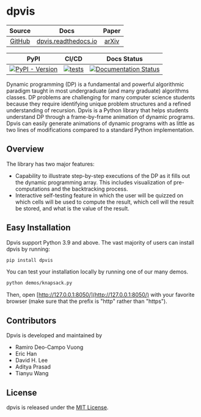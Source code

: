 # dpvis

|                   Source                    |                       Docs                      |                    Paper                   |
| :-----------------------------------------: | :---------------------------------------------: | :------------------------------------------: |
| [GitHub](https://github.com/itsdawei/dpvis) | [dpvis.readthedocs.io](https://dpvis.readthedocs.io) | [arXiv](https://arxiv.org/abs/2411.07705) |

|                                                       PyPI                                           |                                                                                                      CI/CD                                              |                                                                   Docs Status                                                                 |
| :--------------------------------------------------------------------------------------------------: | :-----------------------------------------------------------------------------------------------------------------------------------------------------: | :-------------------------------------------------------------------------------------------------------------------------------------------: |
| [![PyPI - Version](https://img.shields.io/pypi/v/dpvis?color=blue)](https://pypi.org/project/dpvis/) | [![tests](https://github.com/itsdawei/dpvis/actions/workflows/testing.yml/badge.svg)](https://github.com/itsdawei/dpvis/actions/workflows/testing.yml) | [![Documentation Status](https://readthedocs.org/projects/dpvis/badge/?version=latest)](https://dpvis.readthedocs.io/en/latest/?badge=latest) |

Dynamic programming (DP) is a fundamental and powerful algorithmic paradigm
taught in most undergraduate (and many graduate) algorithms classes.
DP problems are challenging for many computer science students because they
require identifying unique problem structures and a refined understanding of
recursion.
Dpvis is a Python library that helps students understand DP through
a frame-by-frame animation of dynamic programs.
Dpvis can easily generate animations of dynamic programs with as little as two
lines of modifications compared to a standard Python implementation.

## Overview

The library has two major features:

- Capability to illustrate step-by-step executions of the DP as it fills out
  the dynamic programming array. This includes visualization of pre-computations
  and the backtracking process.
- Interactive self-testing feature in which the user will be quizzed on which
  cells will be used to compute the result, which cell will the result be
  stored, and what is the value of the result.

## Easy Installation

Dpvis support Python 3.9 and above. The vast majority of users can install dpvis by running:

```bash
pip install dpvis
```

You can test your installation locally by running one of our many demos.

```bash
python demos/knapsack.py
```

Then, open [http://127.0.0.1:8050/](http://127.0.0.1:8050/) with your favorite
browser (make sure that the prefix is "http" rather than "https").


## Contributors

Dpvis is developed and maintained by

- Ramiro Deo-Campo Vuong
- Eric Han
- David H. Lee
- Aditya Prasad
- Tianyu Wang

## License

dpvis is released under the
[MIT License](https://github.com/itsdawei/dpvis/blob/main/LICENSE).
